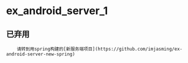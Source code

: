 # ex_android_server_1  
## 已弃用  
        请转到用spring构建的[新服务端项目](https://github.com/imjasming/ex-android-server-new-spring)
